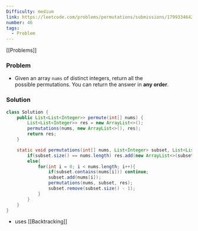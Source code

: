 ```yaml
---
Difficulty: medium
link: https://leetcode.com/problems/permutations/submissions/1799334642/
number: 46
tags:
  - Problem
---
```

[[Problems]]
### Problem
- Given an array `nums` of distinct integers, return all the possible permutations. You can return the answer in **any order**.
### Solution
```java
class Solution {
    public List<List<Integer>> permute(int[] nums) {
        List<List<Integer>> res = new ArrayList<>();
        permutations(nums, new ArrayList<>(), res);
        return res;
    }

    static void permutations(int[] nums, List<Integer> subset, List<List<Integer>> res){
        if(subset.size() == nums.length) res.add(new ArrayList<>(subset));
        else{
            for(int i = 0; i < nums.length; i++){
                if(subset.contains(nums[i])) continue;
                subset.add(nums[i]);
                permutations(nums, subset, res);
                subset.remove(subset.size() - 1);
            }
        }
    }
}
```
- uses [[Backtracking]]